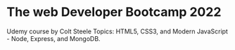 # The web Developer Bootcamp 2022
Udemy course by Colt Steele
Topics: HTML5, CSS3, and Modern JavaScript - Node, Express, and MongoDB.
